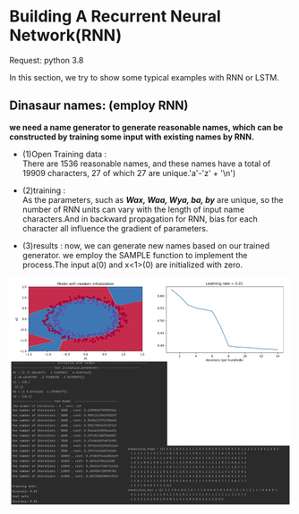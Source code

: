 # Building A Recurrent Neural Network(RNN)

Request:
  python 3.8
  
In this section, we try to show some typical examples with RNN or LSTM. 

## Dinasaur names: (employ RNN)

**we need a name generator to generate reasonable names, which can be constructed by training some input with existing names by RNN.**  

- (1)Open Training data :  
  There are 1536 reasonable names, and these names have a total of 19909 characters, 27 of which 27 are unique.'a'-'z' + '\n')  
  
- (2)training :  
   As the parameters, such as ___Wax, Waa, Wya, ba, by___ are unique, so the number of RNN units can vary with the length of input name characters.And in backward propagation for RNN, bias for each character all influence the gradient of parameters.
   
- (3)results : 
   now, we can generate new names based on our trained generator. we employ the SAMPLE function to implement the process.The input a(0) and x<1>(0) are initialized with zero.



![Alt text](https://raw.githubusercontent.com/IHNF262/DeepLearningPractice/main/2_1_ImprovingDeepNN_HyperparameterTuning_Regularization_Optimization/images/result/2.png)


